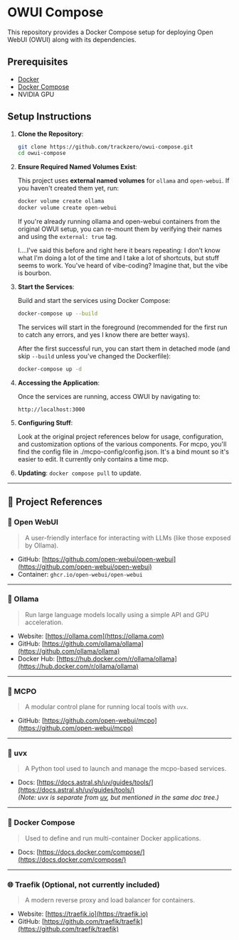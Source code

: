 # OWUI Compose

This repository provides a Docker Compose setup for deploying Open WebUI (OWUI) along with its dependencies.

## Prerequisites

- [Docker](https://docs.docker.com/get-docker/)
- [Docker Compose](https://docs.docker.com/compose/install/)
- NVIDIA GPU

## Setup Instructions

1. **Clone the Repository**:

   ```bash
   git clone https://github.com/trackzero/owui-compose.git
   cd owui-compose
   ```

2. **Ensure Required Named Volumes Exist**:

   This project uses **external named volumes** for `ollama` and `open-webui`. If you haven't created them yet, run:

   ```bash
   docker volume create ollama
   docker volume create open-webui
   ```

   If you're already running ollama and open-webui containers from the original OWUI setup, you can re-mount them by verifying their names and using the `external: true` tag.

   I....I've said this before and right here it bears repeating: I don't know what I'm doing a lot of the time and I take a lot of shortcuts, but stuff seems to work.  You've heard of vibe-coding?  Imagine that, but the vibe is bourbon.

3. **Start the Services**:

   Build and start the services using Docker Compose:

   ```bash
   docker-compose up --build
   ```

   The services will start in the foreground (recommended for the first run to catch any errors, and yes I know there are better ways).

   After the first successful run, you can start them in detached mode (and skip `--build` unless you've changed the Dockerfile):

   ```bash
   docker-compose up -d
   ```

4. **Accessing the Application**:

   Once the services are running, access OWUI by navigating to:

   ```
   http://localhost:3000
   ```

5. **Configuring Stuff**:

   Look at the original project references below for usage, configuration, and customization options of the various components.  For mcpo, you'll find the config file in ./mcpo-config/config.json. It's a bind mount so it's easier to edit.  It currently only contains a time mcp.

6. **Updating**:
   `docker compose pull` to update.
---

## 🔗 Project References

### 🧠 Open WebUI
> A user-friendly interface for interacting with LLMs (like those exposed by Ollama).
- GitHub: [https://github.com/open-webui/open-webui](https://github.com/open-webui/open-webui)
- Container: `ghcr.io/open-webui/open-webui`

---

### 🧠 Ollama
> Run large language models locally using a simple API and GPU acceleration.
- Website: [https://ollama.com](https://ollama.com)
- GitHub: [https://github.com/ollama/ollama](https://github.com/ollama/ollama)
- Docker Hub: [https://hub.docker.com/r/ollama/ollama](https://hub.docker.com/r/ollama/ollama)

---

### 🧪 MCPO
> A modular control plane for running local tools with `uvx`.
- GitHub: [https://github.com/open-webui/mcpo](https://github.com/open-webui/mcpo)

---

### 🐍 uvx
> A Python tool used to launch and manage the mcpo-based services.
- Docs: [https://docs.astral.sh/uv/guides/tools/](https://docs.astral.sh/uv/guides/tools/)  
  *(Note: uvx is separate from [uv](https://github.com/astral-sh/uv), but mentioned in the same doc tree.)*

---

### 🐳 Docker Compose
> Used to define and run multi-container Docker applications.
- Docs: [https://docs.docker.com/compose/](https://docs.docker.com/compose/)

---

### 🌐 Traefik (Optional, not currently included)
> A modern reverse proxy and load balancer for containers.
- Website: [https://traefik.io](https://traefik.io)
- GitHub: [https://github.com/traefik/traefik](https://github.com/traefik/traefik)
